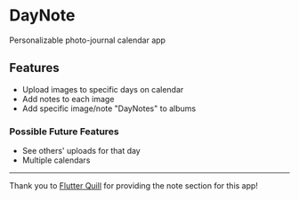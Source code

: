 # DayNote

Personalizable photo-journal calendar app

## Features
- Upload images to specific days on calendar
- Add notes to each image
- Add specific image/note "DayNotes" to albums

### Possible Future Features
- See others' uploads for that day
- Multiple calendars

---

Thank you to [Flutter Quill](https://pub.dev/packages/flutter_quill) for providing
the note section for this app!